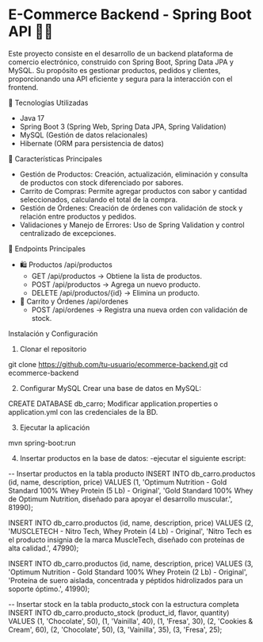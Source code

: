 
# E-Commerce Backend - Spring Boot API 🛒🚀

Este proyecto consiste en el desarrollo de un backend plataforma de comercio electrónico, construido con Spring Boot, Spring Data JPA y MySQL. Su propósito es gestionar productos, pedidos y clientes, proporcionando una API eficiente y segura para la interacción con el frontend.

🔹 Tecnologías Utilizadas
- Java 17
- Spring Boot 3 (Spring Web, Spring Data JPA, Spring Validation)
- MySQL (Gestión de datos relacionales)
- Hibernate (ORM para persistencia de datos)

🔹 Características Principales
- Gestión de Productos: Creación, actualización, eliminación y consulta de productos con stock diferenciado por sabores.
- Carrito de Compras: Permite agregar productos con sabor y cantidad seleccionados, calculando el total de la compra.
- Gestión de Órdenes: Creación de órdenes con validación de stock y relación entre productos y pedidos.
- Validaciones y Manejo de Errores: Uso de Spring Validation y control centralizado de excepciones.

🔹 Endpoints Principales
- 🛍️ Productos /api/productos
  - GET /api/productos → Obtiene la lista de productos.
  - POST /api/productos → Agrega un nuevo producto.
  - DELETE /api/productos/{id} → Elimina un producto.
- 🛒 Carrito y Órdenes /api/ordenes
  - POST /api/ordenes → Registra una nueva orden con validación de stock.
 
 Instalación y Configuración
1. Clonar el repositorio

git clone https://github.com/tu-usuario/ecommerce-backend.git
cd ecommerce-backend

2. Configurar MySQL
Crear una base de datos en MySQL:

CREATE DATABASE db_carro;
Modificar application.properties o application.yml con las credenciales de la BD.


3. Ejecutar la aplicación

mvn spring-boot:run


4. Insertar productos en la base de datos:
  -ejecutar el siguiente escript:
  
  -- Insertar productos en la tabla producto
INSERT INTO db_carro.productos (id, name, description, price) VALUES
(1, 'Optimum Nutrition - Gold Standard 100% Whey Protein (5 Lb) - Original', 
'Gold Standard 100% Whey de Optimum Nutrition, diseñado para apoyar el desarrollo muscular.', 81990);

INSERT INTO db_carro.productos (id, name, description, price) VALUES
(2, 'MUSCLETECH - Nitro Tech, Whey Protein (4 Lb) - Original', 
'Nitro Tech es el producto insignia de la marca MuscleTech, diseñado con proteínas de alta calidad.', 47990);

INSERT INTO db_carro.productos (id, name, description, price) VALUES
(3, 'Optimum Nutrition - Gold Standard 100% Whey Protein (2 Lb) - Original', 
'Proteína de suero aislada, concentrada y péptidos hidrolizados para un soporte óptimo.', 41990);

-- Insertar stock en la tabla producto_stock con la estructura completa
INSERT INTO db_carro.producto_stock (product_id, flavor, quantity) VALUES
(1, 'Chocolate', 50),
(1, 'Vainilla', 40),
(1, 'Fresa', 30),
(2, 'Cookies & Cream', 60),
(2, 'Chocolate', 50),
(3, 'Vainilla', 35),
(3, 'Fresa', 25);

   





